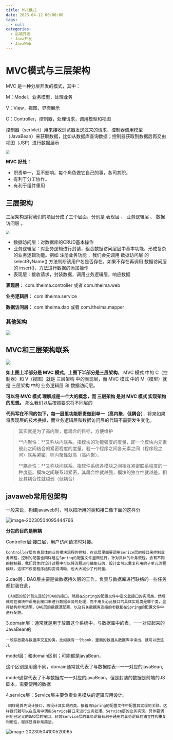 ```yaml
---
title: MVC模式
date: 2023-04-12 00:00:00
tags: 
  - null
categories: 
  - 后端开发
  - Java开发
  - JavaWeb
---
```


# MVC模式与三层架构

MVC 是一种分层开发的模式，其中：

M：Model，业务模型，处理业务

V：View，视图，界面展示

C：Controller，控制器，处理请求，调用模型和视图

控制器（serlvlet）用来接收浏览器发送过来的请求，控制器调用模型（JavaBean）来获取数据，比如从数据库查询数据；控制器获取到数据后再交由视图（JSP）进行数据展示

<img src="https://typora-1309665611.cos.ap-nanjing.myqcloud.com/typora/image-20230412144918129.png" style="zoom:70%">

**MVC** **好处：**

- 职责单一，互不影响。每个角色做它自己的事，各司其职。
- 有利于分工协作。
- 有利于组件重用

## **三层架构**

三层架构是将我们的项目分成了三个层面，分别是 表现层 、 业务逻辑层 、 数据访问层 。

<img src="https://typora-1309665611.cos.ap-nanjing.myqcloud.com/typora/image-20230412145813975.png" style="zoom:70%">

- 数据访问层：对数据库的CRUD基本操作
- 业务逻辑层：对业务逻辑进行封装，组合数据访问层层中基本功能，形成复杂的业务逻辑功能。例如 注册业务功能 ，我们会先调用 数据访问层 的 selectByName() 方法判断该用户名是否存在，如果不存在再调用 数据访问层 的 insert()，方法进行数据的添加操作
- 表现层：接收请求，封装数据，调用业务逻辑层，响应数据

**表现层：** com.itheima.controller 或者 com.itheima.web

**业务逻辑层**： com.itheima.service

**数据访问层：** com.itheima.dao 或者 com.itheima.mapper

### 其他架构

<img src="https://typora-1309665611.cos.ap-nanjing.myqcloud.com/typora/image-20230412150253056.png" style="zoom:90%">

## MVC和三层架构联系

<img src="https://typora-1309665611.cos.ap-nanjing.myqcloud.com/typora/image-20230412150531363.png" style="zoom:90%">

**如上图上半部分是 MVC 模式，上图下半部分是三层架构**。 MVC 模式 中的 C（控制器）和 V（视图）就是 三层架构 中的表现层，而 MVC 模式 中的 M（模型）就是 三层架构 中的 业务逻辑层 和 数据访问层。

**可以将 MVC 模式 理解成是一个大的概念，而 三层架构 是对 MVC 模式 实现架构的思想。** 那么我们以后按照要求将不同层的

**代码写在不同的包下，每一层里功能职责做到单一（高内聚，低耦合）**，将来如果将表现层的技术换掉，而业务逻辑层和数据访问层的代码不需要发生变化。

> 其实就是为了高内聚，低耦合的目标，方便维护
>
> **内聚性：**又称块内联系。指模块的功能强度的度量，即一个模块内元素彼此之间结合的紧密程度的度量。若一个程序之间各元素之间（程序段之间）联系紧密，则内聚性就高（高内聚）。
>
> **耦合性：**又称块间联系。指软件系统各模块之间相互紧密联系程度的一种度量。模块之间联系越紧密，其耦合性就越强，模块的独立性就越差。相反其耦合性就越弱（低耦合）

## javaweb常用包架构

一般来说，构建javaweb时，可以把所用的类和接口像下面的这样分

![image-20230504095444766](https://typora-1309665611.cos.ap-nanjing.myqcloud.com/typora/image-20230504095444766.png)

**分包的目的是解耦**

Controller层:接口层，用户访问请求时对接。

    Controller层负责具体的业务模块流程的控制，在此层里面要调用Serice层的接口来控制业务流程，控制的配置也同样是在Spring的配置文件里面进行，针对具体的业务流程，会有不同的控制器，我们具体的设计过程中可以将流程进行抽象归纳，设计出可以重复利用的子单元流程模块，这样不仅使程序结构变得清晰，也大大减少了代码量。

2.dao层：DAO层主要是做数据持久层的工作，负责与数据库进行联络的一些任务都封装在此，

     DAO层的设计首先是设计DAO的接口，然后在Spring的配置文件中定义此接口的实现类，然后就可在模块中调用此接口来进行数据业务的处理，而不用关心此接口的具体实现类是哪个类，显得结构非常清晰，DAO层的数据源配置，以及有关数据库连接的参数都在Spring的配置文件中进行配置。

3.domain层：通常就是用于放置这个系统中，与数据库中的表，一一对应起来的JavaBean的

    一般存放要与数据库交互的类，比如我有一个book，里面的数据从数据库中读出，就可以放这儿

model层：和domain区别；可能都是javaBean，

这个区别是用途不同，domain通常就代表了与数据库表--一一对应的javaBean,

model通常代表了不与数据库一一对应的javaBean，但是封装的数据是前端的JS脚本，需要使用的数据

4.service层：Service层主要负责业务模块的逻辑应用设计。

     同样是首先设计接口，再设计其实现的类，接着再Spring的配置文件中配置其实现的关联。这样我们就可以在应用中调用Service接口来进行业务处理。Service层的业务实现，具体要调用到已定义的DAO层的接口，封装Service层的业务逻辑有利于通用的业务逻辑的独立性和重复利用性，程序显得非常简洁。
![image-20230504100520065](https://typora-1309665611.cos.ap-nanjing.myqcloud.com/typora/image-20230504100520065.png)

